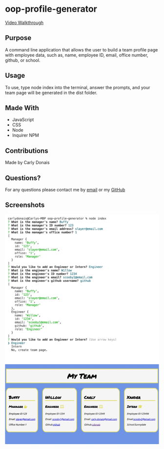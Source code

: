 # oop-profile-generator

[Video Walkthrough](https://drive.google.com/file/d/1qvFSTMsq5abM_5f7zyt3uk4LW-VLd559/view)

## Purpose

A command line application that allows the user to build a team profile page with employee data, such as, name, employee ID, email, office number, github, or school.

## Usage

To use, type node index into the terminal, answer the prompts, and your team page will be generated in the dist folder.

## Made With

* JavaScript
* CSS
* Node
* Inquirer NPM

## Contributions

Made by Carly Donais

## Questions?

For any questions please contact me by [email](carly.donais@gmail.com) or my [GitHub](https://www.github.com/cdonais)

## Screenshots

![prompt examples](/images/screenshot1.jpg)
![generated team page](/images/screenshot2.jpg)

